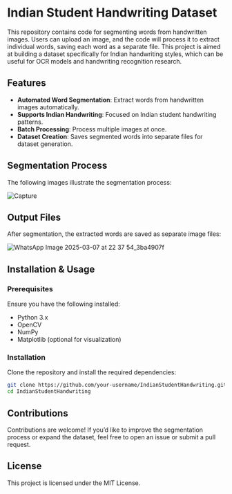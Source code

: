 # Indian Student Handwriting Dataset

This repository contains code for segmenting words from handwritten images. Users can upload an image, and the code will process it to extract individual words, saving each word as a separate file. This project is aimed at building a dataset specifically for Indian handwriting styles, which can be useful for OCR models and handwriting recognition research.

## Features

- **Automated Word Segmentation**: Extract words from handwritten images automatically.
- **Supports Indian Handwriting**: Focused on Indian student handwriting patterns.
- **Batch Processing**: Process multiple images at once.
- **Dataset Creation**: Saves segmented words into separate files for dataset generation.

## Segmentation Process

The following images illustrate the segmentation process:

![Capture](https://github.com/user-attachments/assets/f89fd71b-a5cb-44a1-ad73-21c23c872707)


## Output Files

After segmentation, the extracted words are saved as separate image files:

![WhatsApp Image 2025-03-07 at 22 37 54_3ba4907f](https://github.com/user-attachments/assets/24512f3a-d9d5-4822-a89e-8993e0c126d2)

## Installation & Usage

### Prerequisites

Ensure you have the following installed:

- Python 3.x
- OpenCV
- NumPy
- Matplotlib (optional for visualization)

### Installation

Clone the repository and install the required dependencies:

```sh
git clone https://github.com/your-username/IndianStudentHandwriting.git
cd IndianStudentHandwriting
```


## Contributions

Contributions are welcome! If you’d like to improve the segmentation process or expand the dataset, feel free to open an issue or submit a pull request.

## License

This project is licensed under the MIT License.


